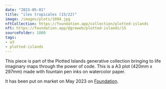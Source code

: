 ```yaml
---
date: "2023-05-01"
title: "iles tropicales (15/22)"
image: /images/plots/1094.jpg
nftCollection: https://foundation.app/collection/plotted-islands
nft: https://foundation.app/@greweb/plotted-islands/15
sourceFolder: 1080
tags:
- a3
- plotted-islands
---
```


This piece is part of the Plotted Islands generative collection bringing to life imaginary maps through the power of code. This is a A3 plot (420mm x 297mm) made with fountain pen inks on watercolor paper.

It has been put on market on May 2023 on [Foundation](https://foundation.app/@greweb/plotted-islands/15).